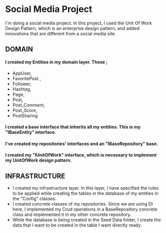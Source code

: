 # Social Media Project
I'm doing a social media project. In this project, I used the Unit Of Work Design Pattern, which is an enterprise design pattern, and added innovations that are different from a social media site.

## DOMAIN
#### I created my Entities in my domain layer. These ;
- AppUser,
- FavoritePost , 
- Follower, 
- Hashtag,
- Page,
- Post, 
- Post_Comment,
- Post_Score,
- PostSharing

#### I created a base interface that inherits all my entities. This is my "IBaseEntity" interface.
#### I've created my repositories' interfaces and an "IBaseRepository" base.
#### I created my "IUnitOfWork" interface, which is necessary to implement my UnitOfWork design pattern.

## INFRASTRUCTURE
- I created my infrastructure layer. In this layer, I have specified the rules to be applied while creating the tables in the database of my entities in the "Config" classes.
- I created concrete classes of my repositories. Since we are using DI here, I implemented my Crud operations in a BaseRepository concrete class and implemented it in my other concrete repository.
- While the database is being created in the Seed Data folder, I create the data that I want to be created in the table I want directly ready.

